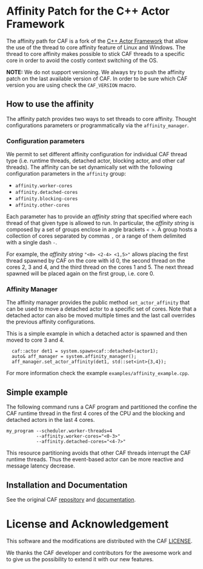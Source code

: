 # Affinity Patch for the C++ Actor Framework

The affinity path for CAF is a fork of the [C++ Actor Framework](https://github.com/actor-framework/actor-framework) that allow the use of the thread to core affinity feature of Linux and Windows.
The thread to core affinity makes possible to stick CAF threads to a specific core in order to avoid the costly context switching of the OS.

**NOTE:** We do not support versioning. We always try to push the affinity patch on the last available version of CAF. In order to be sure which CAF version you are using check the `CAF_VERSION` macro.


## How to use the affinity
The affinity patch provides two ways to set threads to core affinity.
Thought configurations parameters or programmatically via the `affinity_manager`.

### Configuration parameters
We permit to set different affinity configuration for individual CAF thread type (i.e. runtime threads, detached actor, blocking actor, and other caf threads).
The affinity can be set dynamically set with the following configuration parameters in the `affinity` group:

- `affinity.worker-cores`
- `affinity.detached-cores`
- `affinity.blocking-cores`
- `affinity.other-cores`

Each parameter has to provide an *affinity string* that specified where each thread of that given type is allowed to run.
In particular, the *affinity string* is composed by a set of groups enclose in angle brackets `< >`.
A group hosts a collection of cores separated by commas `,` or a range of them delimited with a single dash `-`.

For example, the *affinity string* `"<0> <2-4> <1,5>"` allows placing the first thread spawned by CAF on the core with id 0, the second thread on the cores 2, 3 and 4, and the third thread on the cores 1 and 5.
The next thread spawned will be placed again on the first group, i.e. core 0.

### Affinity Manager

The affinity manager provides the public method `set_actor_affinity` that can be used to move a detached actor to a specific set of cores.
Note that a detached actor can also be moved multiple times and the last call overrides the previous affinity configurations.

This is a simple example in which a detached actor is spawned and then moved to core 3 and 4.
```(c++)
  caf::actor det1 = system.spawn<caf::detached>(actor1);
  auto& aff_manager = system.affinity_manager();
  aff_manager.set_actor_affinity(det1, std::set<int>{3,4});
```
For more information check the example `examples/affinity_example.cpp`.

## Simple example

The following command runs a CAF program and partitioned the confine the CAF runtime thread in the first 4 cores of the CPU and the blocking and detached actors in the last 4 cores.

```(bash)
my_program --scheduler.worker-threads=4
           --affinity.worker-cores="<0-3>"
           --affinity.detached-cores="<4-7>"
```

This resource partitioning avoids that other CAF threads interrupt the CAF runtime threads. Thus the event-based actor can be more reactive and message latency decrease.

## Installation and Documentation

See the original CAF [repository](https://github.com/actor-framework/actor-framework) and [documentation](https://actor-framework.readthedocs.io/en/stable/).

# License and Acknowledgement

This software and the modifications are distributed with the CAF [LICENSE](./LICENSE).

We thanks the CAF developer and contributors for the awesome work and to give us the possibility to extend it with our new features.
